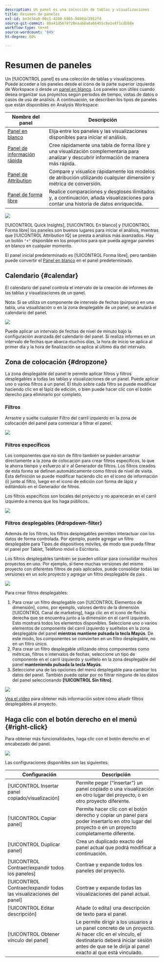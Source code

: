```yaml
---
description: Un panel es una colección de tablas y visualizaciones
title: Resumen de paneles
exl-id: be3e34a0-06c1-4200-b965-96084c2912fd
source-git-commit: 80a41d5678728eaab8a8a66455c8e1e8f1cdbb8e
workflow-type: tm+mt
source-wordcount: '845'
ht-degree: 60%

---
```


# Resumen de paneles

Un [!UICONTROL panel] es una colección de tablas y visualizaciones. Puede acceder a los paneles desde el icono de la parte superior izquierda de Workspace o desde un [panel en blanco](/help/analysis-workspace/c-panels/blank-panel.md). Los paneles son útiles cuando desea organizar sus proyectos según períodos de tiempo, vistas de datos o casos de uso de análisis. A continuación, se describen los tipos de paneles que están disponibles en Analysis Workspace:

| Nombre del panel | Descripción |
| --- | --- |
| [Panel en blanco](/help/analysis-workspace/c-panels/blank-panel.md) | Elija entre los paneles y las visualizaciones disponibles para iniciar el análisis. |
| [Panel de información rápida](quickinsight.md) | Cree rápidamente una tabla de forma libre y una visualización complementaria para analizar y descubrir información de manera más rápida. |
| [Panel de Attribution](attribution.md) | Compare y visualice rápidamente los modelos de atribución utilizando cualquier dimensión y métrica de conversión. |
| [Panel de forma libre](freeform-panel.md) | Realice comparaciones y desgloses ilimitados y, a continuación, añada visualizaciones para contar una historia de datos enriquecida. |

![](assets/panel-overview.png)

[!UICONTROL Quick Insights], [!UICONTROL En blanco] y [!UICONTROL Forma libre] los paneles son buenos lugares para iniciar el análisis, mientras que [!UICONTROL Attribution IQ] se presta a análisis más avanzados. Hay un botón `"+"` disponible en los proyectos para que pueda agregar paneles en blanco en cualquier momento.

El panel inicial predeterminado es [!UICONTROL Forma libre], pero también puede convertir el [Panel en blanco](/help/analysis-workspace/c-panels/blank-panel.md) en el panel predeterminado.

## Calendario {#calendar}

El calendario del panel controla el intervalo de la creación de informes de las tablas y visualizaciones de un panel.

Nota: Si se utiliza un componente de intervalo de fechas (púrpura) en una tabla, una visualización o en la zona desplegable de un panel, se anulará el calendario del panel.

![](assets/panel-calendar.png)

Puede aplicar un intervalo de fechas de nivel de minuto bajo la configuración avanzada del calendario del panel. Si realiza informes en un intervalo de fechas que abarca muchos días, la hora de inicio se aplica al primer día y la hora de finalización se aplica al último día del intervalo.

## Zona de colocación {#dropzone}

La zona desplegable del panel le permite aplicar filtros y filtros desplegables a todas las tablas y visualizaciones de un panel. Puede aplicar uno o varios filtros a un panel. El título sobre cada filtro se puede modificar haciendo clic en el lápiz de edición, o bien puede hacer clic con el botón derecho para eliminarlo por completo.

### Filtros

Arrastre y suelte cualquier Filtro del carril izquierdo en la zona de colocación del panel para comenzar a filtrar el panel.

![](assets/segment-filter.png)

### Filtros específicos

Los componentes que no son de filtro también se pueden arrastrar directamente a la zona de colocación para crear filtros específicos, lo que le ahorra tiempo y esfuerzo al ir al Generador de filtros. Los filtros creados de esta forma se definen automáticamente como filtros de nivel de visita. Esta definición se puede modificar haciendo clic en el icono de información (i) junto al filtro, luego en el icono de edición con forma de lápiz y editándolo en el Generador de filtros.

Los filtros específicos son locales del proyecto y no aparecerán en el carril izquierdo a menos que los haga públicos.

![](assets/adhoc-segment-filter.png)

### Filtros desplegables {#dropdown-filter}

Además de los filtros, los filtros desplegables permiten interactuar con los datos de forma controlada. Por ejemplo, puede agregar un filtro desplegable para Tipos de dispositivos móviles, de modo que pueda filtrar el panel por Tablet, Teléfono móvil o Escritorio.

Los filtros desplegables también se pueden utilizar para consolidar muchos proyectos en uno. Por ejemplo, si tiene muchas versiones del mismo proyecto con diferentes filtros de país aplicados, puede consolidar todas las versiones en un solo proyecto y agregar un filtro desplegable de país .

![](assets/dropdown-filter-intro.png)

Para crear filtros desplegables:

1. Para crear un filtro desplegable con [!UICONTROL Elementos de dimensión], como, por ejemplo, valores dentro de la dimensión [!UICONTROL Canal de marketing], haga clic en el icono de flecha derecha que se encuentra junto a la dimensión en el carril izquierdo. Esto mostrará todos los elementos disponibles. Seleccione uno o varios elementos de componente del carril izquierdo y suéltelos en la zona desplegable del panel **mientras mantiene pulsada la tecla Mayús**. De este modo, los componentes se convierten en un filtro desplegable, no en un filtro único.
1. Para crear un filtro desplegable utilizando otros componentes como métricas, filtros o intervalos de fechas, seleccione un tipo de componente en el carril izquierdo y suéltelo en la zona desplegable del panel **manteniendo pulsada la tecla Mayús**.
1. Seleccione una de las opciones del menú desplegable para cambiar los datos del panel. También puede optar por no filtrar ninguno de los datos del panel seleccionando **[!UICONTROL Sin filtro]**.

![](assets/create-dropdown.png)

[Vea el vídeo](https://experienceleague.adobe.com/docs/analytics-learn/tutorials/analysis-workspace/using-panels/using-panels-to-organize-your-analysis-workspace-projects.html?lang=es) para obtener más información sobre cómo añadir filtros desplegables al proyecto.

## Haga clic con el botón derecho en el menú {#right-click}

Para obtener más funcionalidades, haga clic con el botón derecho en el encabezado del panel.

![](assets/right-click-menu.png)

Las configuraciones disponibles son las siguientes:

| Configuración | Descripción |
| --- | --- |
| [!UICONTROL Insertar panel copiado/visualización] | Permite pegar (“insertar”) un panel copiado o una visualización en otro lugar del proyecto, o en otro proyecto diferente. |
| [!UICONTROL Copiar panel] | Permite hacer clic con el botón derecho y copiar un panel para poder insertarlo en otro lugar del proyecto o en un proyecto completamente diferente. |
| [!UICONTROL Duplicar panel] | Crea un duplicado exacto del panel actual que podrá modificar a continuación. |
| [!UICONTROL Contraer/expandir todos los paneles] | Contrae y expande todos los paneles del proyecto. |
| [!UICONTROL Contraer/expandir todas las visualizaciones del panel] | Contrae y expande todas las visualizaciones del panel actual. |
| [!UICONTROL Editar descripción] | Añade (o edita) una descripción de texto para el panel. |
| [!UICONTROL Obtener vínculo del panel] | Le permite dirigir a los usuarios a un panel concreto de un proyecto. Al hacer clic en el vínculo, el destinatario deberá iniciar sesión antes de que se le dirija al panel exacto al que está vinculado. |
